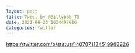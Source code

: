 ```yaml
--- 
layout: post 
title: Tweet by @Billybob_TX 
date: 2021-06-23 1624497616 
categories: twitter 
--- 
```

https://twitter.com/o/status/1407871134519988226